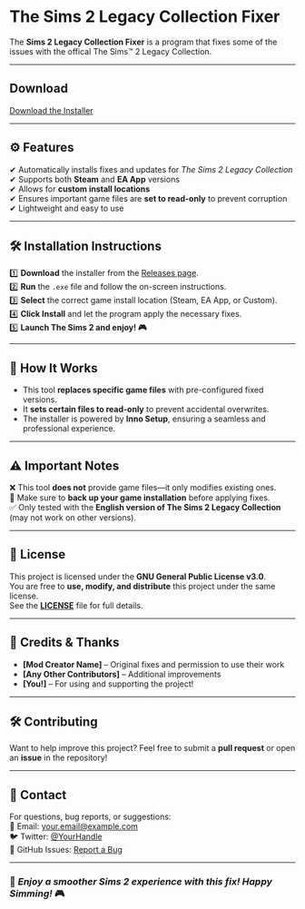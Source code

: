 # The Sims 2 Legacy Collection Fixer



The **Sims 2 Legacy Collection Fixer** is a program that fixes some of the issues with the offical The Sims™ 2 Legacy Collection. 

---

##  **Download**
[Download the Installer](https://github.com/yourusername/yourrepo/releases)

---

## ⚙ **Features**
✔ Automatically installs fixes and updates for *The Sims 2 Legacy Collection*  
✔ Supports both **Steam** and **EA App** versions  
✔ Allows for **custom install locations**  
✔ Ensures important game files are **set to read-only** to prevent corruption  
✔ Lightweight and easy to use  

---

## 🛠 **Installation Instructions**
1️⃣ **Download** the installer from the [Releases page](https://github.com/yourusername/yourrepo/releases).  
2️⃣ **Run** the `.exe` file and follow the on-screen instructions.  
3️⃣ **Select** the correct game install location (Steam, EA App, or Custom).  
4️⃣ **Click Install** and let the program apply the necessary fixes.  
5️⃣ **Launch The Sims 2 and enjoy! 🎮**  

---

## 🔄 **How It Works**
- This tool **replaces specific game files** with pre-configured fixed versions.  
- It **sets certain files to read-only** to prevent accidental overwrites.  
- The installer is powered by **Inno Setup**, ensuring a seamless and professional experience.  

---

## ⚠ **Important Notes**
❌ This tool **does not** provide game files—it only modifies existing ones.  
📌 Make sure to **back up your game installation** before applying fixes.  
✅ Only tested with the **English version of The Sims 2 Legacy Collection** (may not work on other versions).  

---

## 📝 **License**
This project is licensed under the **GNU General Public License v3.0**.  
You are free to **use, modify, and distribute** this project under the same license.  
See the **[LICENSE](LICENSE)** file for full details.  

---

## 🤝 **Credits & Thanks**
- **[Mod Creator Name]** – Original fixes and permission to use their work  
- **[Any Other Contributors]** – Additional improvements  
- **[You!]** – For using and supporting the project!  

---

## 🛠 **Contributing**
Want to help improve this project? Feel free to submit a **pull request** or open an **issue** in the repository!  

---

## 📧 **Contact**
For questions, bug reports, or suggestions:  
📧 Email: your.email@example.com  
🐦 Twitter: [@YourHandle](https://twitter.com/YourHandle)  
📌 GitHub Issues: [Report a Bug](https://github.com/yourusername/yourrepo/issues)  

---

### 🚀 *Enjoy a smoother Sims 2 experience with this fix! Happy Simming!* 🎮
